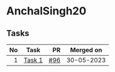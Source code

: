 # AnchalSingh20

## Tasks

| No | Task | PR | Merged on |
| -: | ---- | -: | :-------: |
| 1 | [Task 1](Task1.html) | [#96](https://github.com/CC-BHU/web-development/pull/96) | 30-05-2023 |
